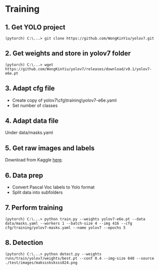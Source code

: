 # Training

## 1. Get YOLO project

```
(pytorch) C:\...> git clone https://github.com/WongKinYiu/yolov7.git
```

## 2. Get weights and store in yolov7 folder

```
(pytorch) C:\...> wget https://github.com/WongKinYiu/yolov7/releases/download/v0.1/yolov7-e6e.pt
```

## 3. Adapt cfg file

- Create copy of yolov7\cfg\training\yolov7-e6e.yaml
- Set number of classes

## 4. Adapt data file

Under data/masks.yaml

## 5. Get raw images and labels

Download from Kaggle [here](https://www.kaggle.com/datasets/andrewmvd/face-mask-detection).

## 6. Data prep 

- Convert Pascal Voc labels to Yolo format
- Split data into subfolders

## 7. Perform training

```
(pytorch) C:\...> python train.py --weights yolov7-e6e.pt --data data/masks.yaml --workers 1 --batch-size 4 --img 416 --cfg cfg/training/yolov7-masks.yaml --name yolov7 --epochs 5
```

## 8. Detection

```
(pytorch) C:\...> python detect.py --weights runs/train/yolov7/weights/best.pt --conf 0.4 --img-size 640 --source ./test/images/maksssksksss824.png
```